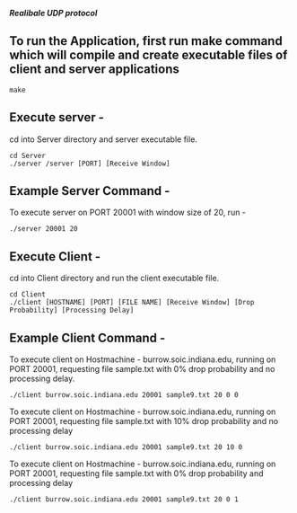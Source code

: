 ***Realibale UDP protocol***

## To run the Application, first run make command which will compile and create executable files of client and server applications
``` make ```

## Execute server - 
cd into Server directory and server executable file.
```
cd Server
./server /server [PORT] [Receive Window] 
```
## Example Server Command - 
To execute server on PORT 20001 with window size of 20, run - 
```
./server 20001 20
```

## Execute Client - 
cd into Client directory and run the client executable file.
```
cd Client
./client [HOSTNAME] [PORT] [FILE NAME] [Receive Window] [Drop Probability] [Processing Delay]
```
## Example Client Command - 
To execute client on Hostmachine - burrow.soic.indiana.edu, running on PORT 20001, requesting file sample.txt with 0% drop probability and no processing delay.
```
./client burrow.soic.indiana.edu 20001 sample9.txt 20 0 0
```

To execute client on Hostmachine - burrow.soic.indiana.edu, running on PORT 20001, requesting file sample.txt with 10% drop probability and no processing delay
```
./client burrow.soic.indiana.edu 20001 sample9.txt 20 10 0
```


To execute client on Hostmachine - burrow.soic.indiana.edu, running on PORT 20001, requesting file sample.txt with 0% drop probability and processing delay
```
./client burrow.soic.indiana.edu 20001 sample9.txt 20 0 1
```
